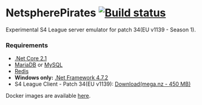 # NetspherePirates [![Build status](https://gitlab.com/NetspherePirates/netspherepirates/badges/dev/pipeline.svg)](https://gitlab.com/NetspherePirates/netspherepirates/pipelines)
Experimental S4 League server emulator for patch 34(EU v1139 - Season 1).

### Requirements
* [.Net Core 2.1](https://www.microsoft.com/net/download/dotnet-core/2.1)
* [MariaDB](https://mariadb.org/) or [MySQL](https://www.mysql.com/)
* [Redis](https://redis.io/)
* **Windows only:** [.Net Framework 4.7.2](https://www.microsoft.com/net/download/thank-you/net472)
* S4 League Client - Patch 34(EU v1139): [Download(mega.nz - 450 MB)](https://mega.nz/#!yYMGFYiZ!NTbARFyS8EVjItp1nNTZD9-0WJDO2uK_08ajWoTaUwo)

Docker images are available [here](https://hub.docker.com/u/netspherepirates).
